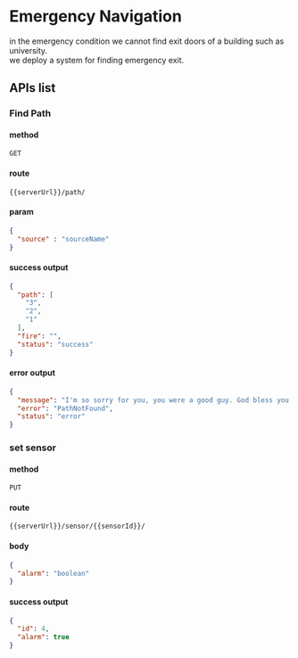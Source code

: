 # Emergency Navigation
in the emergency condition we cannot find exit doors of a building such as university.   
we deploy a system for finding emergency exit.

## APIs list
### Find Path 
#### method
```
GET 
```
#### route
```djangourlpath
{{serverUrl}}/path/
```
#### param
```json
{
  "source" : "sourceName"
}
```
#### success output
```json
{
  "path": [
    "3",
    "2",
    "1"
  ],
  "fire": "",
  "status": "success"
}
```

#### error output
```json
{
  "message": "I'm so sorry for you, you were a good guy. God bless you!",
  "error": "PathNotFound",
  "status": "error"
}
```



### set sensor
#### method
```
PUT
```
#### route
```
{{serverUrl}}/sensor/{{sensorId}}/
```
#### body
```json
{
  "alarm": "boolean"
}
```

#### success output
```json
{
  "id": 4,
  "alarm": true
}
```
